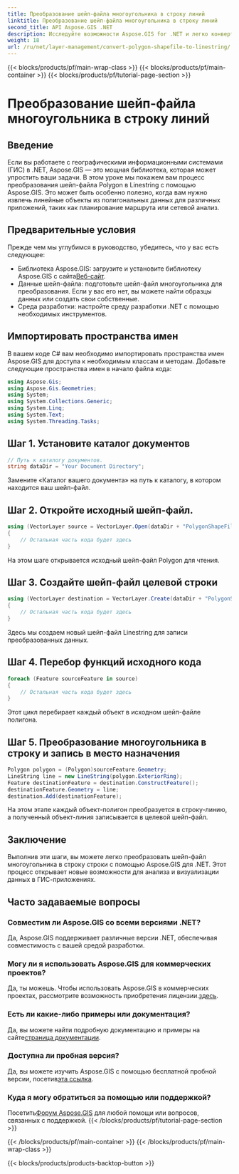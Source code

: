 ```yaml
---
title: Преобразование шейп-файла многоугольника в строку линий
linktitle: Преобразование шейп-файла многоугольника в строку линий
second_title: API Aspose.GIS .NET
description: Исследуйте возможности Aspose.GIS for .NET и легко конвертируйте шейп-файлы полигонов в строки линий. Ускорьте свое развитие ГИС уже сегодня!
weight: 18
url: /ru/net/layer-management/convert-polygon-shapefile-to-linestring/
---
```


{{< blocks/products/pf/main-wrap-class >}}
{{< blocks/products/pf/main-container >}}
{{< blocks/products/pf/tutorial-page-section >}}

# Преобразование шейп-файла многоугольника в строку линий

## Введение
Если вы работаете с географическими информационными системами (ГИС) в .NET, Aspose.GIS — это мощная библиотека, которая может упростить ваши задачи. В этом уроке мы покажем вам процесс преобразования шейп-файла Polygon в Linestring с помощью Aspose.GIS. Это может быть особенно полезно, когда вам нужно извлечь линейные объекты из полигональных данных для различных приложений, таких как планирование маршрута или сетевой анализ.
## Предварительные условия
Прежде чем мы углубимся в руководство, убедитесь, что у вас есть следующее:
-  Библиотека Aspose.GIS: загрузите и установите библиотеку Aspose.GIS с сайта[Веб-сайт](https://releases.aspose.com/gis/net/).
- Данные шейп-файла: подготовьте шейп-файл многоугольника для преобразования. Если у вас его нет, вы можете найти образцы данных или создать свои собственные.
- Среда разработки: настройте среду разработки .NET с помощью необходимых инструментов.
## Импортировать пространства имен
В вашем коде C# вам необходимо импортировать пространства имен Aspose.GIS для доступа к необходимым классам и методам. Добавьте следующие пространства имен в начало файла кода:
```csharp
using Aspose.Gis;
using Aspose.Gis.Geometries;
using System;
using System.Collections.Generic;
using System.Linq;
using System.Text;
using System.Threading.Tasks;
```
## Шаг 1. Установите каталог документов
```csharp
// Путь к каталогу документов.
string dataDir = "Your Document Directory";
```
Замените «Каталог вашего документа» на путь к каталогу, в котором находится ваш шейп-файл.
## Шаг 2. Откройте исходный шейп-файл.
```csharp
using (VectorLayer source = VectorLayer.Open(dataDir + "PolygonShapeFile.shp", Drivers.Shapefile))
{
    // Остальная часть кода будет здесь
}
```
На этом шаге открывается исходный шейп-файл Polygon для чтения.
## Шаг 3. Создайте шейп-файл целевой строки
```csharp
using (VectorLayer destination = VectorLayer.Create(dataDir + "PolygonShapeFileToLineShapeFile_out.shp", Drivers.Shapefile))
{
    // Остальная часть кода будет здесь
}
```
Здесь мы создаем новый шейп-файл Linestring для записи преобразованных данных.
## Шаг 4. Перебор функций исходного кода
```csharp
foreach (Feature sourceFeature in source)
{
    // Остальная часть кода будет здесь
}
```
Этот цикл перебирает каждый объект в исходном шейп-файле полигона.
## Шаг 5. Преобразование многоугольника в строку и запись в место назначения
```csharp
Polygon polygon = (Polygon)sourceFeature.Geometry;
LineString line = new LineString(polygon.ExteriorRing);
Feature destinationFeature = destination.ConstructFeature();
destinationFeature.Geometry = line;
destination.Add(destinationFeature);
```
На этом этапе каждый объект-полигон преобразуется в строку-линию, а полученный объект-линия записывается в целевой шейп-файл.
## Заключение
Выполнив эти шаги, вы можете легко преобразовать шейп-файл многоугольника в строку строки с помощью Aspose.GIS для .NET. Этот процесс открывает новые возможности для анализа и визуализации данных в ГИС-приложениях.

## Часто задаваемые вопросы
### Совместим ли Aspose.GIS со всеми версиями .NET?
Да, Aspose.GIS поддерживает различные версии .NET, обеспечивая совместимость с вашей средой разработки.
### Могу ли я использовать Aspose.GIS для коммерческих проектов?
 Да, ты можешь. Чтобы использовать Aspose.GIS в коммерческих проектах, рассмотрите возможность приобретения лицензии.[здесь](https://purchase.aspose.com/buy).
### Есть ли какие-либо примеры или документация?
 Да, вы можете найти подробную документацию и примеры на сайте[страница документации](https://reference.aspose.com/gis/net/).
### Доступна ли пробная версия?
 Да, вы можете изучить Aspose.GIS с помощью бесплатной пробной версии, посетив[эта ссылка](https://releases.aspose.com/).
### Куда я могу обратиться за помощью или поддержкой?
 Посетить[Форум Aspose.GIS](https://forum.aspose.com/c/gis/33) для любой помощи или вопросов, связанных с поддержкой.
{{< /blocks/products/pf/tutorial-page-section >}}

{{< /blocks/products/pf/main-container >}}
{{< /blocks/products/pf/main-wrap-class >}}

{{< blocks/products/products-backtop-button >}}
